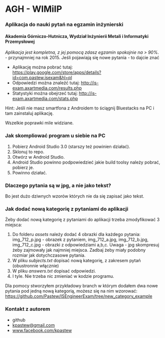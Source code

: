 # AGH - WIMiIP
### Aplikacja do nauki pytań na egzamin inżynierski
#### Akademia Górniczo-Hutnicza, Wydział Inżynierii Metali i Informatyki Przemysłowej

*Aplikacja jest kompletna, z jej pomocą zdasz egzamin spokojnie na > 90%.* - przynajmniej na rok 2015. Jeśli pojawiają się nowe pytania - to dajcie znać

* Aplikację można pobrać tutaj: https://play.google.com/store/apps/details?id=com.pastew.isexam&hl=pl
* Odpowiedzi można znaleźć tutaj: http://is-exam.axartmedia.com/results.php
* Statystyki można obejrzeć tutaj: http://is-exam.axartmedia.com/stats.php

Hint: Jeśli nie masz smartfona z Androidem to ściągnij Bluestacks na PC i tam zainstaluj aplikację.

Wszelkie poprawki mile widziane.

### Jak skompliować program u siebie na PC
1. Pobierz Android Studio 3.0 (starszy też powinien działać).
1. Sklonuj to repo.
1. Otwórz w Android Studio.
1. Android Studio powinno podpowiedzieć jakie build toolsy należy pobrać, pobierz je.
1. Powinno działać.

### Dlaczego pytania są w jpg, a nie jako tekst?
Bo jest dużo dziwnych wzorów których nie da się zapisać jako tekst.

### Jak dodać nową kategorię z pytaniami do aplikacji
Żeby dodać nową kategorię z pytaniami do aplikacji trzeba zmodyfikować 3 miejsca:
1. Do folderu *assets* należy dodać 4 obrazki dla każdego pytania: img_712_p.jpg - obrazek z pytaniem, img_712_a.jpg, img_712_b.jpg, img_712_c.jpg - obrazki z odpowiedziami a,b,c. Uwaga - jpg skompresuj żeby zajmowały jak najmniej miejsca. Zadbaj żeby miały podobny rozmiar jak dotychczasowe pytania.
2. W pliku *subjects.txt* dopisać nową kategorię, z zakresem pytań (obustronnie włącznie)
3. W pliku *answers.txt* dopisać odpowiedzi.
4. I tyle. Nie trzeba nic zmieniać w kodzie programu.

Dla pomocy stworzyłem przykładowy branch w którym dodałem dwa nowe pytania pod jedną nową kategorią, możesz się na nim wzorować:
https://github.com/Pastew/ISEngineerExam/tree/new_category_example

### Kontakt z autorem
* github
* kpastew@gmail.com
* www.facebook.com/kpastew
